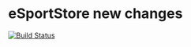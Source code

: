 # eSportStore new changes
[![Build Status](https://dev.azure.com/manishpatel1106/Azure%20DevOps%20Certification/_apis/build/status/manishpatel1106.eSportStore?branchName=main)](https://dev.azure.com/manishpatel1106/Azure%20DevOps%20Certification/_build/latest?definitionId=3&branchName=main)
